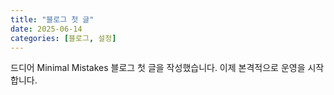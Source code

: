```yaml
---
title: "블로그 첫 글"
date: 2025-06-14
categories: [블로그, 설정]
---
```


드디어 Minimal Mistakes 블로그 첫 글을 작성했습니다.
이제 본격적으로 운영을 시작합니다.
